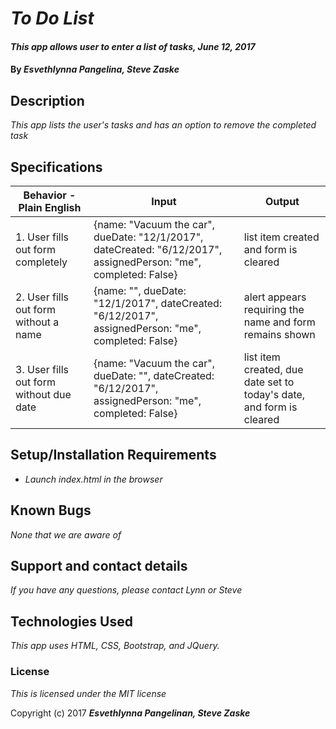 # _To Do List_

#### _This app allows user to enter a list of tasks, June 12, 2017_

#### By _**Esvethlynna Pangelina, Steve Zaske**_

## Description

_This app lists the user's tasks and has an option to remove the completed task_

## Specifications

|Behavior - Plain English|Input|Output|
|---|---|---|
|1. User fills out form completely|{name: "Vacuum the car", dueDate: "12/1/2017", dateCreated: "6/12/2017", assignedPerson: "me", completed: False}|list item created and form is cleared|
|2. User fills out form without a name|{name: "", dueDate: "12/1/2017", dateCreated: "6/12/2017", assignedPerson: "me", completed: False}|alert appears requiring the name and form remains shown|
|3. User fills out form without due date|{name: "Vacuum the car", dueDate: "", dateCreated: "6/12/2017", assignedPerson: "me", completed: False}|list item created, due date set to today's date, and form is cleared|


## Setup/Installation Requirements

* _Launch index.html in the browser_


## Known Bugs

_None that we are aware of_

## Support and contact details

_If you have any questions, please contact Lynn or Steve_

## Technologies Used

_This app uses HTML, CSS, Bootstrap, and JQuery._

### License

*This is licensed under the MIT license*

Copyright (c) 2017 **_Esvethlynna Pangelinan, Steve Zaske_**
